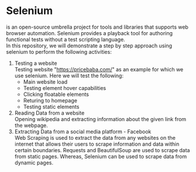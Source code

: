 # Selenium

 is an open-source umbrella project for tools and libraries that supports web browser automation. 
Selenium provides a playback tool for authoring functional tests without a test scripting language.
<br>
In this repository, we will demonstrate a step by step approach using selenium to perform the following activities:
1. Testing a website<br>
Testing website "https://pricebaba.com/" as an example for which we use selenium. Here we will test the following:<br>
	- Main website load<br>
	- Testing element hover capabilities<br>
	- Clicking floatable elements<br>
	- Returing to homepage <br>
	- Testing static elements<br>
2. Reading Data from a website<br>
Opening wikipedia and extracting information about the given link from the webpage.
3. Extracting Data from a social media platform - Facebook <br>
Web Scraping is used to extract the data from any websites on the internet that allows their users to scrape information and 
data within certain boundaries. Requests and BeautifulSoup are used to scrape data from static pages. Whereas, Selenium 
can be used to scrape data from dynamic pages.
  